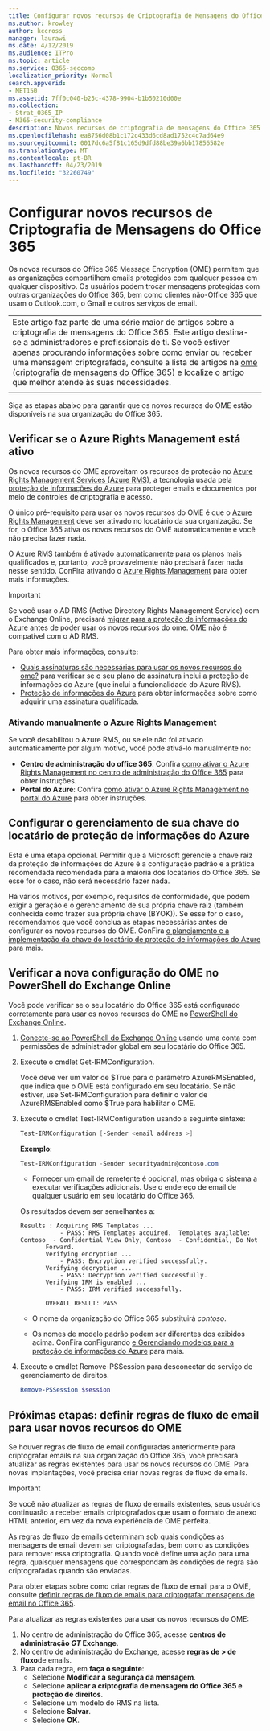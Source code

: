 ```yaml
---
title: Configurar novos recursos de Criptografia de Mensagens do Office 365
ms.author: krowley
author: kccross
manager: laurawi
ms.date: 4/12/2019
ms.audience: ITPro
ms.topic: article
ms.service: O365-seccomp
localization_priority: Normal
search.appverid:
- MET150
ms.assetid: 7ff0c040-b25c-4378-9904-b1b50210d00e
ms.collection:
- Strat_O365_IP
- M365-security-compliance
description: Novos recursos de criptografia de mensagens do Office 365 criados sobre a proteção de informações do Azure, sua organização pode usar comunicação de email protegido com pessoas dentro e fora da sua organização. Os novos recursos do OME funcionam com outras organizações do Office 365, Outlook.com, Gmail e outros serviços de email.
ms.openlocfilehash: ea8756d08b1c172c433d6cd8ad1752c4c7ad64e9
ms.sourcegitcommit: 0017dc6a5f81c165d9dfd88be39a6bb17856582e
ms.translationtype: MT
ms.contentlocale: pt-BR
ms.lasthandoff: 04/23/2019
ms.locfileid: "32260749"
---
```

# <a name="set-up-new-office-365-message-encryption-capabilities"></a>Configurar novos recursos de Criptografia de Mensagens do Office 365

Os novos recursos do Office 365 Message Encryption (OME) permitem que as organizações compartilhem emails protegidos com qualquer pessoa em qualquer dispositivo. Os usuários podem trocar mensagens protegidas com outras organizações do Office 365, bem como clientes não-Office 365 que usam o Outlook.com, o Gmail e outros serviços de email.

||
|:-----|
|Este artigo faz parte de uma série maior de artigos sobre a criptografia de mensagens do Office 365. Este artigo destina-se a administradores e profissionais de ti. Se você estiver apenas procurando informações sobre como enviar ou receber uma mensagem criptografada, consulte a lista de artigos na [ome (criptografia de mensagens do Office 365)](ome.md) e localize o artigo que melhor atende às suas necessidades. |
||

Siga as etapas abaixo para garantir que os novos recursos do OME estão disponíveis na sua organização do Office 365.

## <a name="verify-that-azure-rights-management-is-active"></a>Verificar se o Azure Rights Management está ativo

Os novos recursos do OME aproveitam os recursos de proteção no [Azure Rights Management Services (Azure RMS)](https://docs.microsoft.com/en-us/azure/information-protection/what-is-information-protection), a tecnologia usada pela [proteção de informações do Azure](https://docs.microsoft.com/en-us/azure/information-protection/what-is-azure-rms) para proteger emails e documentos por meio de controles de criptografia e acesso.

O único pré-requisito para usar os novos recursos do OME é que o [Azure Rights Management](https://docs.microsoft.com/en-us/azure/information-protection/what-is-azure-rms) deve ser ativado no locatário da sua organização. Se for, o Office 365 ativa os novos recursos do OME automaticamente e você não precisa fazer nada.

O Azure RMS também é ativado automaticamente para os planos mais qualificados e, portanto, você provavelmente não precisará fazer nada nesse sentido. ConFira ativando o [Azure Rights Management](https://docs.microsoft.com/en-gb/azure/information-protection/activate-service) para obter mais informações.

>[!IMPORTANT]
>Se você usar o AD RMS (Active Directory Rights Management Service) com o Exchange Online, precisará [migrar para a proteção de informações do Azure](https://docs.microsoft.com/en-us/azure/information-protection/migrate-from-ad-rms-to-azure-rms) antes de poder usar os novos recursos do ome. OME não é compatível com o AD RMS.  

Para obter mais informações, consulte:

- [Quais assinaturas são necessárias para usar os novos recursos do ome?](ome-faq.md#what-subscriptions-do-i-need-to-use-the-new-ome-capabilities) para verificar se o seu plano de assinatura inclui a proteção de informações do Azure (que inclui a funcionalidade do Azure RMS).
- [Proteção de informações do Azure](https://azure.microsoft.com/en-us/services/information-protection/) para obter informações sobre como adquirir uma assinatura qualificada.  

### <a name="manually-activating-azure-rights-management"></a>Ativando manualmente o Azure Rights Management

Se você desabilitou o Azure RMS, ou se ele não foi ativado automaticamente por algum motivo, você pode ativá-lo manualmente no:

- **Centro de administração do office 365**: Confira [como ativar o Azure Rights Management no centro de administração do Office 365](https://docs.microsoft.com/en-us/azure/information-protection/activate-office365) para obter instruções.
- **Portal do Azure**: Confira [como ativar o Azure Rights Management no portal do Azure](https://docs.microsoft.com/en-gb/azure/information-protection/activate-azure) para obter instruções.

## <a name="configure-management-of-your-azure-information-protection-tenant-key"></a>Configurar o gerenciamento de sua chave do locatário de proteção de informações do Azure

Esta é uma etapa opcional. Permitir que a Microsoft gerencie a chave raiz da proteção de informações do Azure é a configuração padrão e a prática recomendada recomendada para a maioria dos locatários do Office 365. Se esse for o caso, não será necessário fazer nada.

Há vários motivos, por exemplo, requisitos de conformidade, que podem exigir a geração e o gerenciamento de sua própria chave raiz (também conhecida como trazer sua própria chave (BYOK)). Se esse for o caso, recomendamos que você conclua as etapas necessárias antes de configurar os novos recursos do OME. ConFira [o planejamento e a implementação da chave do locatário de proteção de informações do Azure](https://docs.microsoft.com/information-protection/plan-design/plan-implement-tenant-key) para mais.

## <a name="verify-new-ome-configuration-in-exchange-online-powershell"></a>Verificar a nova configuração do OME no PowerShell do Exchange Online

Você pode verificar se o seu locatário do Office 365 está configurado corretamente para usar os novos recursos do OME no [PowerShell do Exchange Online](https://docs.microsoft.com/en-us/powershell/exchange/exchange-online/exchange-online-powershell?view=exchange-ps).
  
1. [Conecte-se ao PowerShell do Exchange Online](https://docs.microsoft.com/en-us/powershell/exchange/exchange-online/connect-to-exchange-online-powershell/connect-to-exchange-online-powershell) usando uma conta com permissões de administrador global em seu locatário do Office 365.

2. Execute o cmdlet Get-IRMConfiguration.

     Você deve ver um valor de $True para o parâmetro AzureRMSEnabled, que indica que o OME está configurado em seu locatário. Se não estiver, use Set-IRMConfiguration para definir o valor de AzureRMSEnabled como $True para habilitar o OME.

3. Execute o cmdlet Test-IRMConfiguration usando a seguinte sintaxe:

     ```powershell
     Test-IRMConfiguration [-Sender <email address >]
     ```  

   **Exemplo**:

     ```powershell
     Test-IRMConfiguration -Sender securityadmin@contoso.com
     ```

     - Fornecer um email de remetente é opcional, mas obriga o sistema a executar verificações adicionais. Use o endereço de email de qualquer usuário em seu locatário do Office 365.

     Os resultados devem ser semelhantes a:

     ```text
    Results : Acquiring RMS Templates ...
                - PASS: RMS Templates acquired.  Templates available: Contoso  - Confidential View Only, Contoso  - Confidential, Do Not
            Forward.
            Verifying encryption ...
                - PASS: Encryption verified successfully.
            Verifying decryption ...
                - PASS: Decryption verified successfully.
            Verifying IRM is enabled ...
                - PASS: IRM verified successfully.

            OVERALL RESULT: PASS
    ```

   - O nome da organização do Office 365 substituirá *contoso*.

   - Os nomes de modelo padrão podem ser diferentes dos exibidos acima. ConFira conFigurando [e Gerenciando modelos para a proteção de informações do Azure](https://docs.microsoft.com/en-us/azure/information-protection/configure-policy-templates) para mais.

4. Execute o cmdlet Remove-PSSession para desconectar do serviço de gerenciamento de direitos.

     ```powershell
     Remove-PSSession $session
     ```

## <a name="next-steps-define-mail-flow-rules-to-use-new-ome-capabilities"></a>Próximas etapas: definir regras de fluxo de email para usar novos recursos do OME

Se houver regras de fluxo de email configuradas anteriormente para criptografar emails na sua organização do Office 365, você precisará atualizar as regras existentes para usar os novos recursos do OME. Para novas implantações, você precisa criar novas regras de fluxo de emails.

>[!IMPORTANT]
>Se você não atualizar as regras de fluxo de emails existentes, seus usuários continuarão a receber emails criptografados que usam o formato de anexo HTML anterior, em vez da nova experiência de OME perfeita.

As regras de fluxo de emails determinam sob quais condições as mensagens de email devem ser criptografadas, bem como as condições para remover essa criptografia. Quando você define uma ação para uma regra, quaisquer mensagens que correspondam às condições de regra são criptografadas quando são enviadas.
  
Para obter etapas sobre como criar regras de fluxo de email para o OME, consulte [definir regras de fluxo de emails para criptografar mensagens de email no Office 365](define-mail-flow-rules-to-encrypt-email.md).

Para atualizar as regras existentes para usar os novos recursos do OME:

1. No centro de administração do Office 365, acesse **centros de administração _GT_ Exchange**.
2. No centro de administração do Exchange, acesse **regras de > de fluxo**de emails.
3. Para cada regra, em **faça o seguinte**:
    - Selecione **Modificar a segurança da mensagem**.
    - Selecione **aplicar a criptografia de mensagem do Office 365 e proteção de direitos**.
    - Selecione um modelo do RMS na lista.
    - Selecione **Salvar**.
    - Selecione **OK**.
